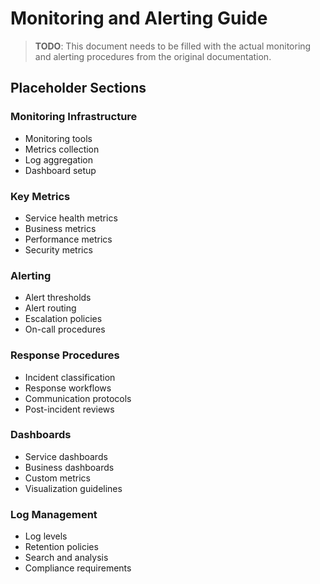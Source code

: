 # Monitoring and Alerting Guide

> **TODO**: This document needs to be filled with the actual monitoring and alerting procedures from the original documentation.

## Placeholder Sections

### Monitoring Infrastructure

- Monitoring tools
- Metrics collection
- Log aggregation
- Dashboard setup

### Key Metrics

- Service health metrics
- Business metrics
- Performance metrics
- Security metrics

### Alerting

- Alert thresholds
- Alert routing
- Escalation policies
- On-call procedures

### Response Procedures

- Incident classification
- Response workflows
- Communication protocols
- Post-incident reviews

### Dashboards

- Service dashboards
- Business dashboards
- Custom metrics
- Visualization guidelines

### Log Management

- Log levels
- Retention policies
- Search and analysis
- Compliance requirements
